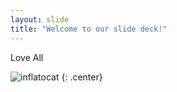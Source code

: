 ```yaml
---
layout: slide
title: "Welcome to our slide deck!"
---
```


Love All

![inflatocat](https://octodex.github.com/images/inflatocat.png)
{: .center}
